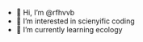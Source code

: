 - 👋 Hi, I’m @rfhvvb
- 👀 I’m interested in scienyific coding
- 🌱 I’m currently learning ecology



<!---
rfhvvb/rfhvvb is a ✨ special ✨ repository because its `README.md` (this file) appears on your GitHub profile.
You can click the Preview link to take a look at your changes.
--->
